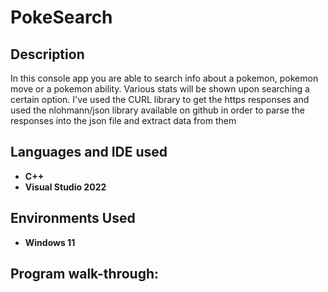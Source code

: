 <h1>PokeSearch</h1>


<h2>Description</h2>
In this console app you are able to search info about a pokemon, pokemon move or a pokemon ability. Various stats will be shown upon searching a certain option. I've used the CURL library to get the https responses and used the nlohmann/json library available on github in order to parse the responses into the json file and extract data from them
<br />


<h2>Languages and IDE used</h2>

- <b>C++</b>
- <b>Visual Studio 2022</b>

<h2>Environments Used </h2>

- <b>Windows 11</b>

<h2>Program walk-through:</h2>
